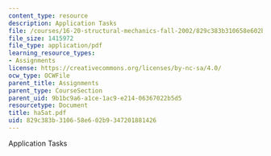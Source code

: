 ```yaml
---
content_type: resource
description: Application Tasks
file: /courses/16-20-structural-mechanics-fall-2002/829c383b310658e602b9347201881426_ha5at.pdf
file_size: 1415972
file_type: application/pdf
learning_resource_types:
- Assignments
license: https://creativecommons.org/licenses/by-nc-sa/4.0/
ocw_type: OCWFile
parent_title: Assignments
parent_type: CourseSection
parent_uid: 9b1bc9a6-a1ce-1ac9-e214-06367022b5d5
resourcetype: Document
title: ha5at.pdf
uid: 829c383b-3106-58e6-02b9-347201881426
---
```

Application Tasks